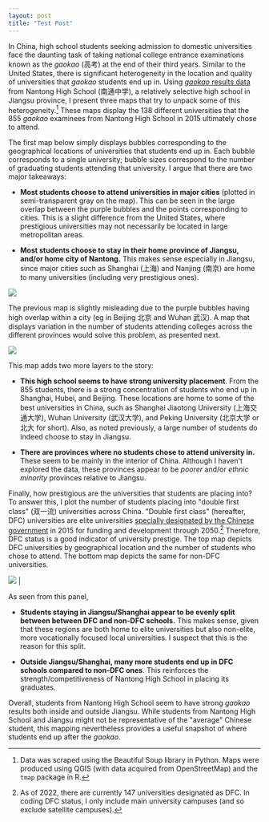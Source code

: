 ```yaml
---
layout: post
title: "Test Post"
---
```


In China, high school students seeking admission to domestic universities face the daunting
task of taking national college entrance examinations known as the *gaokao* (高考) at the end of their third years. Similar to the United States, there is significant heterogeneity in the location and quality of universities that *gaokao* students end up in. Using <a href="http://gklq.ntzx.cn/index.asp?jlh=4">*gaokao* results data</a> from Nantong High School (南通中学), a relatively selective high school in Jiangsu province, I present three maps that try to unpack some of this heterogeneity.[^1] These maps display the 138 different universities that the 855 *gaokao* examinees from Nantong High School in 2015 ultimately chose to attend.

[^1]: Data was scraped using the Beautiful Soup library in Python. Maps were produced using QGIS (with data acquired from OpenStreetMap) and the `tmap` package in R.

The first map below simply displays bubbles corresponding to the geographical locations of universities that students end up in. Each bubble corresponds to a single university; bubble sizes correspond to the number of graduating students attending that university. I argue that there are two major takeaways:


* **Most students choose to attend universities in major cities** (plotted in semi-transparent gray on the map). This can be seen in the large overlap between the purple bubbles and the points corresponding to cities. This is a slight difference from the United States, where prestigious universities may not necessarily be located in large metropolitan areas.

* **Most students choose to stay in their home province of Jiangsu, and/or home city of Nantong.** This makes sense especially in Jiangsu, since major cities such as Shanghai (上海) and Nanjing (南京) are home to many universities (including very prestigious ones).

<img class="feature-img" src="{{ 'assets/nantong_plot_bubbles.png' | relative_url }}" />

The previous map is slightly misleading due to the purple bubbles having high overlap within a city (eg in Beijing 北京 and Wuhan 武汉). A map that displays variation in the number of students attending colleges across the different provinces would solve this problem, as presented next.

<img class="feature-img" src="{{ 'assets/nantong_plot_provinces.png' | relative_url }}" />

This map adds two more layers to the story:


* **This high school seems to have strong university placement**. From the 855 students, there is a strong concentration of students who end up in Shanghai, Hubei, and Beijing. These locations are home to some of the best universities in China, such as Shanghai Jiaotong University (上海交通大学), Wuhan University (武汉大学), and Peking University (北京大学 or 北大 for short). Also, as noted previously, a large number of students do indeed choose to stay in Jiangsu.

* **There are provinces where no students chose to attend university in.** These seem to be mainly in the interior of China. Although I haven't explored the data, these provinces appear to be *poorer* and/or *ethnic minority* provinces relative to Jiangsu.

Finally, how prestigious are the universities that students are placing into? To answer this, I plot the number of students placing into "double first class" (双一流) universities across China. "Double first class" (hereafter, DFC) universities are elite universities <a href="https://en.wikipedia.org/wiki/Double_First_Class_University_Plan">specially designated by the Chinese government</a> in 2015 for funding and development through 2050.[^2] Therefore, DFC status is a good indicator of university prestige. The top map depicts DFC universities by geographical location and the number of students who chose to attend. The bottom map depicts the same for non-DFC universities.

[^2]: As of 2022, there are currently 147 universities designated as DFC. In coding DFC status, I only include main university campuses (and so exclude satellite campuses).

<img class="feature-img" src="{{ 'assets/nantong_plot_dfc.png' | relative_url }}" />  |

As seen from this panel,


* **Students staying in Jiangsu/Shanghai appear to be evenly split between between DFC and non-DFC schools.** This makes sense, given that these regions are both home to elite universities but also non-elite, more vocationally focused local universities. I suspect that this is the reason for this split.

* **Outside Jiangsu/Shanghai, many more students end up in DFC schools compared to non-DFC ones**. This reinforces the strength/competitiveness of Nantong High School in placing its graduates.

Overall, students from Nantong High School seem to have strong *gaokao* results both inside and outside Jiangsu. While students from Nantong High School and Jiangsu might not be representative of the "average" Chinese student, this mapping nevertheless provides a useful snapshot of where students end up after the *gaokao*.
